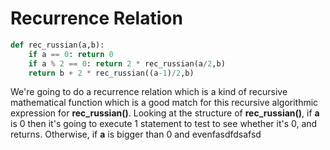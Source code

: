 # Recurrence Relation

```python
def rec_russian(a,b):
	if a == 0: return 0
	if a % 2 == 0: return 2 * rec_russian(a/2,b)
	return b + 2 * rec_russian((a-1)/2,b)
```

We're going to do a recurrence relation which is a kind of recursive mathematical function which is a good match for this recursive algorithmic expression for **rec_russian()**. Looking at the structure of **rec_russian()**, if **a** is 0 then it's going to execute 1 statement to test to see whether it's 0, and returns. Otherwise, if **a** is bigger than 0 and evenfasdfdsafsd